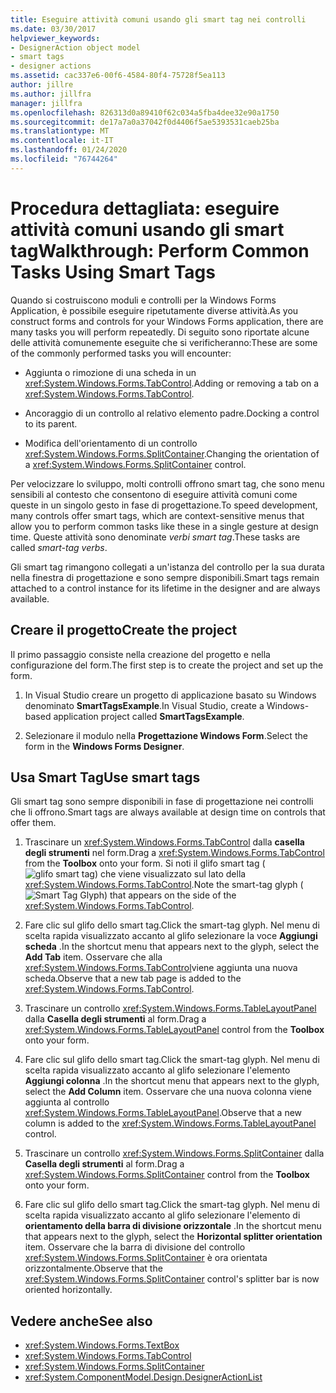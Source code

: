 ```yaml
---
title: Eseguire attività comuni usando gli smart tag nei controlli
ms.date: 03/30/2017
helpviewer_keywords:
- DesignerAction object model
- smart tags
- designer actions
ms.assetid: cac337e6-00f6-4584-80f4-75728f5ea113
author: jillre
ms.author: jillfra
manager: jillfra
ms.openlocfilehash: 826313d0a89410f62c034a5fba4dee32e90a1750
ms.sourcegitcommit: de17a7a0a37042f0d4406f5ae5393531caeb25ba
ms.translationtype: MT
ms.contentlocale: it-IT
ms.lasthandoff: 01/24/2020
ms.locfileid: "76744264"
---
```

# <a name="walkthrough-perform-common-tasks-using-smart-tags"></a><span data-ttu-id="1ee7f-102">Procedura dettagliata: eseguire attività comuni usando gli smart tag</span><span class="sxs-lookup"><span data-stu-id="1ee7f-102">Walkthrough: Perform Common Tasks Using Smart Tags</span></span>

<span data-ttu-id="1ee7f-103">Quando si costruiscono moduli e controlli per la Windows Forms Application, è possibile eseguire ripetutamente diverse attività.</span><span class="sxs-lookup"><span data-stu-id="1ee7f-103">As you construct forms and controls for your Windows Forms application, there are many tasks you will perform repeatedly.</span></span> <span data-ttu-id="1ee7f-104">Di seguito sono riportate alcune delle attività comunemente eseguite che si verificheranno:</span><span class="sxs-lookup"><span data-stu-id="1ee7f-104">These are some of the commonly performed tasks you will encounter:</span></span>

- <span data-ttu-id="1ee7f-105">Aggiunta o rimozione di una scheda in un <xref:System.Windows.Forms.TabControl>.</span><span class="sxs-lookup"><span data-stu-id="1ee7f-105">Adding or removing a tab on a <xref:System.Windows.Forms.TabControl>.</span></span>

- <span data-ttu-id="1ee7f-106">Ancoraggio di un controllo al relativo elemento padre.</span><span class="sxs-lookup"><span data-stu-id="1ee7f-106">Docking a control to its parent.</span></span>

- <span data-ttu-id="1ee7f-107">Modifica dell'orientamento di un controllo <xref:System.Windows.Forms.SplitContainer>.</span><span class="sxs-lookup"><span data-stu-id="1ee7f-107">Changing the orientation of a <xref:System.Windows.Forms.SplitContainer> control.</span></span>

<span data-ttu-id="1ee7f-108">Per velocizzare lo sviluppo, molti controlli offrono smart tag, che sono menu sensibili al contesto che consentono di eseguire attività comuni come queste in un singolo gesto in fase di progettazione.</span><span class="sxs-lookup"><span data-stu-id="1ee7f-108">To speed development, many controls offer smart tags, which are context-sensitive menus that allow you to perform common tasks like these in a single gesture at design time.</span></span> <span data-ttu-id="1ee7f-109">Queste attività sono denominate *verbi smart tag*.</span><span class="sxs-lookup"><span data-stu-id="1ee7f-109">These tasks are called *smart-tag verbs*.</span></span>

<span data-ttu-id="1ee7f-110">Gli smart tag rimangono collegati a un'istanza del controllo per la sua durata nella finestra di progettazione e sono sempre disponibili.</span><span class="sxs-lookup"><span data-stu-id="1ee7f-110">Smart tags remain attached to a control instance for its lifetime in the designer and are always available.</span></span>

## <a name="create-the-project"></a><span data-ttu-id="1ee7f-111">Creare il progetto</span><span class="sxs-lookup"><span data-stu-id="1ee7f-111">Create the project</span></span>

<span data-ttu-id="1ee7f-112">Il primo passaggio consiste nella creazione del progetto e nella configurazione del form.</span><span class="sxs-lookup"><span data-stu-id="1ee7f-112">The first step is to create the project and set up the form.</span></span>

1. <span data-ttu-id="1ee7f-113">In Visual Studio creare un progetto di applicazione basato su Windows denominato **SmartTagsExample**.</span><span class="sxs-lookup"><span data-stu-id="1ee7f-113">In Visual Studio, create a Windows-based application project called **SmartTagsExample**.</span></span>

2. <span data-ttu-id="1ee7f-114">Selezionare il modulo nella **Progettazione Windows Form**.</span><span class="sxs-lookup"><span data-stu-id="1ee7f-114">Select the form in the **Windows Forms Designer**.</span></span>

## <a name="use-smart-tags"></a><span data-ttu-id="1ee7f-115">Usa Smart Tag</span><span class="sxs-lookup"><span data-stu-id="1ee7f-115">Use smart tags</span></span>

<span data-ttu-id="1ee7f-116">Gli smart tag sono sempre disponibili in fase di progettazione nei controlli che li offrono.</span><span class="sxs-lookup"><span data-stu-id="1ee7f-116">Smart tags are always available at design time on controls that offer them.</span></span>

1. <span data-ttu-id="1ee7f-117">Trascinare un <xref:System.Windows.Forms.TabControl> dalla **casella degli strumenti** nel form.</span><span class="sxs-lookup"><span data-stu-id="1ee7f-117">Drag a <xref:System.Windows.Forms.TabControl> from the **Toolbox** onto your form.</span></span> <span data-ttu-id="1ee7f-118">Si noti il glifo smart tag (![glifo smart tag](./media/vs-winformsmttagglyph.gif)) che viene visualizzato sul lato della <xref:System.Windows.Forms.TabControl>.</span><span class="sxs-lookup"><span data-stu-id="1ee7f-118">Note the smart-tag glyph (![Smart Tag Glyph](./media/vs-winformsmttagglyph.gif)) that appears on the side of the <xref:System.Windows.Forms.TabControl>.</span></span>

2. <span data-ttu-id="1ee7f-119">Fare clic sul glifo dello smart tag.</span><span class="sxs-lookup"><span data-stu-id="1ee7f-119">Click the smart-tag glyph.</span></span> <span data-ttu-id="1ee7f-120">Nel menu di scelta rapida visualizzato accanto al glifo selezionare la voce **Aggiungi scheda** .</span><span class="sxs-lookup"><span data-stu-id="1ee7f-120">In the shortcut menu that appears next to the glyph, select the **Add Tab** item.</span></span> <span data-ttu-id="1ee7f-121">Osservare che alla <xref:System.Windows.Forms.TabControl>viene aggiunta una nuova scheda.</span><span class="sxs-lookup"><span data-stu-id="1ee7f-121">Observe that a new tab page is added to the <xref:System.Windows.Forms.TabControl>.</span></span>

3. <span data-ttu-id="1ee7f-122">Trascinare un controllo <xref:System.Windows.Forms.TableLayoutPanel> dalla **Casella degli strumenti** al form.</span><span class="sxs-lookup"><span data-stu-id="1ee7f-122">Drag a <xref:System.Windows.Forms.TableLayoutPanel> control from the **Toolbox** onto your form.</span></span>

4. <span data-ttu-id="1ee7f-123">Fare clic sul glifo dello smart tag.</span><span class="sxs-lookup"><span data-stu-id="1ee7f-123">Click the smart-tag glyph.</span></span> <span data-ttu-id="1ee7f-124">Nel menu di scelta rapida visualizzato accanto al glifo selezionare l'elemento **Aggiungi colonna** .</span><span class="sxs-lookup"><span data-stu-id="1ee7f-124">In the shortcut menu that appears next to the glyph, select the **Add Column** item.</span></span> <span data-ttu-id="1ee7f-125">Osservare che una nuova colonna viene aggiunta al controllo <xref:System.Windows.Forms.TableLayoutPanel>.</span><span class="sxs-lookup"><span data-stu-id="1ee7f-125">Observe that a new column is added to the <xref:System.Windows.Forms.TableLayoutPanel> control.</span></span>

5. <span data-ttu-id="1ee7f-126">Trascinare un controllo <xref:System.Windows.Forms.SplitContainer> dalla **Casella degli strumenti** al form.</span><span class="sxs-lookup"><span data-stu-id="1ee7f-126">Drag a <xref:System.Windows.Forms.SplitContainer> control from the **Toolbox** onto your form.</span></span>

6. <span data-ttu-id="1ee7f-127">Fare clic sul glifo dello smart tag.</span><span class="sxs-lookup"><span data-stu-id="1ee7f-127">Click the smart-tag glyph.</span></span> <span data-ttu-id="1ee7f-128">Nel menu di scelta rapida visualizzato accanto al glifo selezionare l'elemento di **orientamento della barra di divisione orizzontale** .</span><span class="sxs-lookup"><span data-stu-id="1ee7f-128">In the shortcut menu that appears next to the glyph, select the **Horizontal splitter orientation** item.</span></span> <span data-ttu-id="1ee7f-129">Osservare che la barra di divisione del controllo <xref:System.Windows.Forms.SplitContainer> è ora orientata orizzontalmente.</span><span class="sxs-lookup"><span data-stu-id="1ee7f-129">Observe that the <xref:System.Windows.Forms.SplitContainer> control's splitter bar is now oriented horizontally.</span></span>

## <a name="see-also"></a><span data-ttu-id="1ee7f-130">Vedere anche</span><span class="sxs-lookup"><span data-stu-id="1ee7f-130">See also</span></span>

- <xref:System.Windows.Forms.TextBox>
- <xref:System.Windows.Forms.TabControl>
- <xref:System.Windows.Forms.SplitContainer>
- <xref:System.ComponentModel.Design.DesignerActionList>
